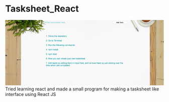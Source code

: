 # Tasksheet_React

![alt tag](./tasksheet.png)
Tried learning react and made a small program for making a tasksheet like interface using React JS
